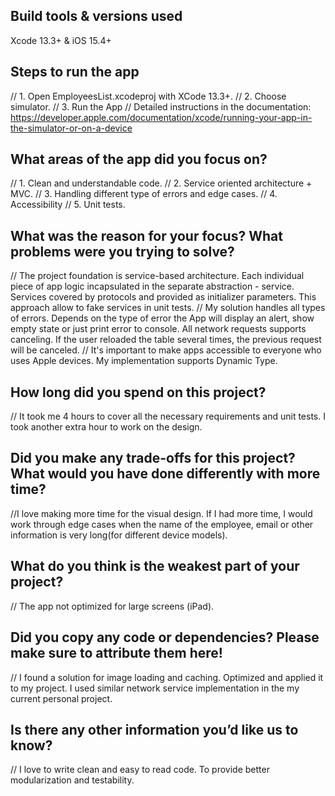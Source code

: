 
## Build tools & versions used
 Xcode 13.3+ & iOS 15.4+
 
## Steps to run the app
// 1. Open EmployeesList.xcodeproj with XCode 13.3+.
// 2. Choose simulator.
// 3. Run the App
// Detailed instructions in the documentation: https://developer.apple.com/documentation/xcode/running-your-app-in-the-simulator-or-on-a-device

## What areas of the app did you focus on?
// 1. Clean and understandable code. 
// 2. Service oriented architecture + MVC.
// 3. Handling different type of errors and edge cases. 
// 4. Accessibility
// 5. Unit tests.

## What was the reason for your focus? What problems were you trying to solve?
// The project foundation is service-based architecture. Each individual piece of app logic incapsulated in the separate abstraction - service. Services covered by protocols and provided as initializer parameters. This approach allow to fake services in unit tests. 
// My solution handles all types of errors. Depends on the type of error the App will display an alert, show empty state or just print error to console. All network requests supports canceling. If the user reloaded the table several times, the previous request will be canceled.
// It's important to make apps accessible to everyone who uses Apple devices. My implementation supports Dynamic Type.

## How long did you spend on this project?
// It took me 4 hours to cover all the necessary requirements and unit tests. I took another extra hour to work on the design.

## Did you make any trade-offs for this project? What would you have done differently with more time?
//I love making more time for the visual design. If I had more time, I would work through edge cases when the name of the employee, email or other information is very long(for different device models).

## What do you think is the weakest part of your project?
// The app not optimized for large screens (iPad).

## Did you copy any code or dependencies? Please make sure to attribute them here!
// I found a solution for image loading and caching. Optimized and applied it to my project. I used similar network service implementation in the my current personal project.

## Is there any other information you’d like us to know?
// I love to write clean and easy to read code. To provide better modularization and testability.
